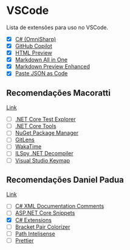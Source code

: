 # VSCode

Lista de extensões para uso no VSCode.

- [x] [C# (OmniSharp)](https://marketplace.visualstudio.com/items?itemName=ms-dotnettools.csharp)
- [x] [GitHub Copilot](https://marketplace.visualstudio.com/items?itemName=GitHub.copilot)
- [x] [HTML Preview](https://marketplace.visualstudio.com/items?itemName=tht13.html-preview-vscode)
- [x] [Markdown All in One](https://marketplace.visualstudio.com/items?itemName=yzhang.markdown-all-in-one)
- [x] [Markdown Preview Enhanced](https://marketplace.visualstudio.com/items?itemName=shd101wyy.markdown-preview-enhanced)
- [x] [Paste JSON as Code](https://marketplace.visualstudio.com/items?itemName=quicktype.quicktype)

## Recomendações Macoratti

[Link](http://www.macoratti.net/21/01/vs_codext1.htm)

- [ ] [.NET Core Test Explorer](https://marketplace.visualstudio.com/items?itemName=formulahendry.dotnet-test-explorer)
- [ ] [.NET Core Tools](https://marketplace.visualstudio.com/items?itemName=formulahendry.dotnet)
- [ ] [NuGet Package Manager](https://marketplace.visualstudio.com/items?itemName=jmrog.vscode-nuget-package-manager)
- [ ] [GitLens](https://marketplace.visualstudio.com/items?itemName=eamodio.gitlens)
- [ ] [WakaTime](https://marketplace.visualstudio.com/items?itemName=WakaTime.vscode-wakatime)
- [ ] [ILSpy .NET Decompiler](https://marketplace.visualstudio.com/items?itemName=icsharpcode.ilspy-vscode)
- [ ] [Visual Studio Keymap](https://marketplace.visualstudio.com/items?itemName=ms-vscode.vs-keybindings)

## Recomendações Daniel Padua

[Link](https://medium.com/danielpadua/vscode-asp-net-core-preparar-ambiente-de-desenvolvimento-adf30cefea07)

- [ ] [C# XML Documentation Comments](#)
- [ ] [ASP.NET Core Snippets](#)
- [x] [C# Extensions](https://marketplace.visualstudio.com/items?itemName=jchannon.csharpextensions)
- [ ] [Bracket Pair Colorizer](#)
- [ ] [Path Intelisense](#)
- [ ] [Prettier](#)